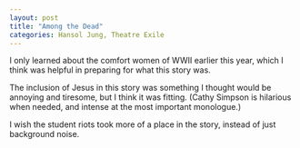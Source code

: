 ```yaml
---
layout: post
title: "Among the Dead"
categories: Hansol Jung, Theatre Exile
---
```


I only learned about the comfort women of WWII earlier this year, which I think was helpful in preparing for what this story was. 

The inclusion of Jesus in this story was something I thought would be annoying and tiresome, but I think it was fitting. (Cathy Simpson is hilarious when needed, and intense at the most important monologue.)

I wish the student riots took more of a place in the story, instead of just background noise.

